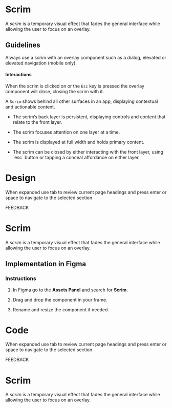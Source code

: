 # Scrim

A _scrim_ is a temporary visual effect that fades the general interface while allowing the user to focus on an overlay.

## Guidelines

Always use a scrim with an overlay component such as a dialog, elevated  or elevated navigation  (mobile only).

#### Interactions

When the scrim is clicked on or the `Esc` key is pressed the overlay component will close, closing the scrim with it.

A `Scrim` shows behind all other surfaces in an app, displaying contextual and actionable content.

-   The scrim’s back layer is persistent, displaying controls and content that relate to the front layer.
    
-   The scrim focuses attention on one layer at a time.
    
-   The scrim is displayed at full width and holds primary content.
    
-   The scrim can be closed by either interacting with the front layer, using \`esc\` button or tapping a conceal affordance on either layer.



# Design

When expanded use tab to review current page headings and press enter or space to navigate to the selected section

FEEDBACK

# Scrim

A _scrim_ is a temporary visual effect that fades the general interface while allowing the user to focus on an overlay.

## Implementation in Figma

### Instructions

1.  In Figma go to the **Assets Panel** and search for **Scrim**.
    
2.  Drag and drop the component in your frame.
    
3.  Rename and resize the component if needed.



# Code

When expanded use tab to review current page headings and press enter or space to navigate to the selected section

FEEDBACK

# Scrim

A _scrim_ is a temporary visual effect that fades the general interface while allowing the user to focus on an overlay.